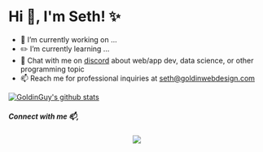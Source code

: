 # Hi 👋, I'm Seth! ✨

- 🔭 I’m currently working on ...
- ✏️ I’m currently learning ...
- 💬 Chat with me on [discord]() about web/app dev, data science, or other programming topic
- 📫 Reach me for professional inquiries at seth@goldinwebdesign.com

[![GoldinGuy's github stats](https://github-readme-stats.vercel.app/api?username=goldinguy&count_private=true&theme=cobalt&show_icons=true)](https://github.com/anuraghazra/github-readme-stats)


<h5>Connect with me 📫,</h5>
<p align="center">
<a href="https://www.linkedin.com/in/seth-goldin-a3a46818b/" target="blank"><img src="https://img.shields.io/badge/linkedin-%230077B5.svg?&style=for-the-badge&logo=linkedin&logoColor=white" /></a>
